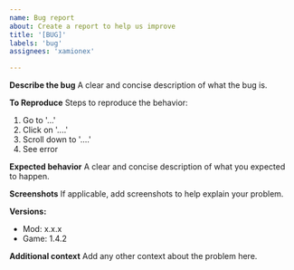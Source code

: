 ```yaml
---
name: Bug report
about: Create a report to help us improve
title: '[BUG]'
labels: 'bug'
assignees: 'xamionex'

---
```


**Describe the bug**
A clear and concise description of what the bug is.

**To Reproduce**
Steps to reproduce the behavior:

1. Go to '...'
2. Click on '....'
3. Scroll down to '....'
4. See error

**Expected behavior**
A clear and concise description of what you expected to happen.

**Screenshots**
If applicable, add screenshots to help explain your problem.

**Versions:**

- Mod: x.x.x
- Game: 1.4.2

**Additional context**
Add any other context about the problem here.

